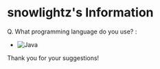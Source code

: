 # snowlightz's Information

Q. What programming language do you use? :
- ![Java](http://mckd.kr/assets/java.png)

Thank you for your suggestions!
